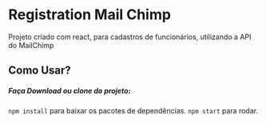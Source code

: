 # Registration Mail Chimp

Projeto criado com react, para cadastros de funcionários, utilizando a API do MailChimp

## Como Usar? 

##### Faça Download ou clone do projeto:

``npm install`` para baixar os pacotes de dependências.
``npm start`` para rodar.